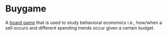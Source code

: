 # Buygame

A [board game](https://en.wikipedia.org/wiki/BuyWord) that is 
used to study behavioral economics i.e., how/when a sell occurs and different spending trends occur given a certain budget.
